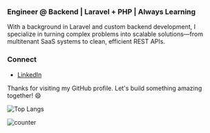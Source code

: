 ### Engineer @ Backend | Laravel + PHP | Always Learning
With a background in Laravel and custom backend development, I specialize in turning complex problems into scalable solutions—from multitenant SaaS systems to clean, efficient REST APIs.

### Connect
- [LinkedIn](https://www.linkedin.com/in/lokeshrangani)

Thanks for visiting my GitHub profile. Let's build something amazing together! 😄

![Top Langs](https://github-readme-stats.vercel.app/api/top-langs/?username=lokeshrangani&layout=compact&theme=github_light)

![counter](https://komarev.com/ghpvc/?username=lokeshrangani)
